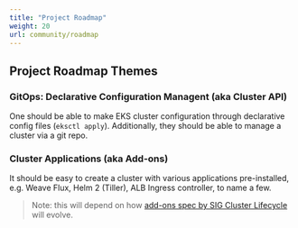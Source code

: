```yaml
---
title: "Project Roadmap"
weight: 20
url: community/roadmap
---
```


## Project Roadmap Themes

### GitOps: Declarative Configuration Managent (aka Cluster API)

One should be able to make EKS cluster configuration through declarative config files (`eksctl apply`). Additionally, they should be able to manage a cluster via a git repo.

### Cluster Applications (aka Add-ons)

It should be easy to create a cluster with various applications pre-installed, e.g. Weave Flux, Helm 2 (Tiller), ALB Ingress controller, to name a few.

> Note: this will depend on how [add-ons spec by SIG Cluster Lifecycle](https://github.com/kubernetes/enhancements/pull/746) will evolve.
